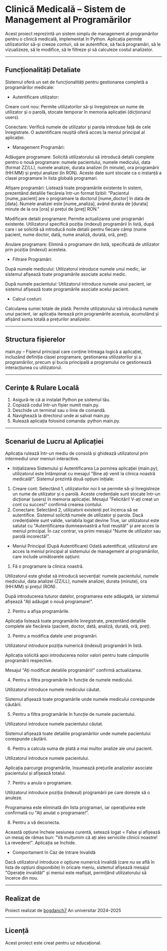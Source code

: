 # Clinică Medicală – Sistem de Management al Programărilor

Acest proiect reprezintă un sistem simplu de management al programărilor pentru o clinică medicală, implementat în Python. Aplicația permite utilizatorilor să-și creeze conturi, să se autentifice, să facă programări, să le vizualizeze, să le modifice, să le filtreze și să calculeze costul analizelor.

---

## Funcționalități Detaliate

Sistemul oferă un set de funcționalități pentru gestionarea completă a programărilor medicale:

- Autentificare utilizator:

Creare cont nou: Permite utilizatorilor să-și înregistreze un nume de utilizator și o parolă, stocate temporar în memoria aplicației (dicționarul users).

Conectare: Verifică numele de utilizator și parola introduse față de cele înregistrate. O autentificare reușită oferă acces la meniul principal al aplicației.

- Management Programări:

Adăugare programare: Solicită utilizatorului să introducă detalii complete pentru o nouă programare: numele pacientului, numele medicului, data (format ZZ/LL), numele analizei, durata analizei (în minute), ora programării (HH:MM) și prețul analizei (în RON). Aceste date sunt stocate ca o instanță a clasei programare în lista globală programari.

Afișare programări: Listează toate programările existente în sistem, prezentând detaliile fiecăreia într-un format lizibil: "Pacientul [nume_pacient] are o programare la doctorul [nume_doctor] în data de [data]. Numele analizei este [nume_analiza], având durata de [durata] minute de la ora [ora] și prețul de [preț] RON."

Modificare detalii programare: Permite actualizarea unei programări existente. Utilizatorul specifică poziția (indexul) programării în listă, după care i se solicită să introducă noile detalii pentru fiecare câmp (nume pacient, nume doctor, dată, nume analiză, durată, oră, preț).

Anulare programare: Elimină o programare din listă, specificată de utilizator prin poziția (indexul) acesteia.

- Filtrare Programări:

După numele medicului: Utilizatorul introduce numele unui medic, iar sistemul afișează toate programările asociate acelui medic.

După numele pacientului: Utilizatorul introduce numele unui pacient, iar sistemul afișează toate programările asociate acelui pacient.

- Calcul costuri:

Calcularea sumei totale de plată: Permite utilizatorului să introducă numele unui pacient, iar aplicația iterează prin programările acestuia, acumulând și afișând suma totală a prețurilor analizelor.

---

## Structura fișierelor

main.py – Fișierul principal care conține întreaga logică a aplicației, incluzând definiția clasei programare, gestionarea utilizatorilor și a programărilor, precum și bucla principală a programului ce gestionează interacțiunea cu utilizatorul.

---

## Cerințe & Rulare Locală

1. Asigură-te că ai instalat Python pe sistemul tău.
2. Copiază codul într-un fișier numit main.py.
3. Deschide un terminal sau o linie de comandă.
4. Navighează la directorul unde ai salvat main.py.
5. Rulează aplicația folosind comanda: python main.py.

---

## Scenariul de Lucru al Aplicației

Aplicația rulează într-un mediu de consolă și ghidează utilizatorul prin intermediul unor meniuri interactive.

- Inițializarea Sistemului și Autentificarea
La pornirea aplicației (main.py), utilizatorul este întâmpinat cu mesajul "Bine ați venit la clinica noastră medicală!". Sistemul prezintă două opțiuni inițiale:

1. Creare cont: Selectând 1, utilizatorilor noi li se permite să-și înregistreze un nume de utilizator și o parolă. Aceste credențiale sunt stocate într-un dicționar (users) în memoria aplicației. Mesajul "Felicitări! V-ați creat un cont cu succes!" confirmă crearea contului.
2. Conectare: Selectând 2, utilizatorii existenți pot încerca să se autentifice. Sistemul solicită numele de utilizator și parola. Dacă credențialele sunt valide, variabila logat devine True, iar utilizatorul este salutat cu "Autentificarea dumneavoastră a fost reușită!" și are acces la meniul principal. În caz contrar, va primi mesajul "Nume de utilizator sau parolă incorectă!".

- Meniul Principal (După Autentificare)
Odată autentificat, utilizatorul are acces la meniul principal al sistemului de management al programărilor, care include următoarele opțiuni:

1. Fă o programare la clinica noastră.

Utilizatorul este ghidat să introducă secvențial: numele pacientului, numele medicului, data analizei (ZZ/LL), numele analizei, durata (minute), ora (HH:MM) și prețul (RON).

După introducerea tuturor datelor, programarea este adăugată, iar sistemul afișează "Ați adăugat o nouă programare!".

2. Pentru a afișa programările.

Aplicația listează toate programările înregistrate, prezentând detaliile complete ale fiecăreia (pacient, doctor, dată, analiză, durată, oră, preț).

3. Pentru a modifica datele unei programări.

Utilizatorul introduce poziția numerică (indexul) programării în listă.

Aplicația solicită apoi introducerea noilor valori pentru toate câmpurile programării respective.

Mesajul "Ați modificat detaliile programării!" confirmă actualizarea.

4. Pentru a filtra programările în funcție de numele medicului.

Utilizatorul introduce numele medicului căutat.

Sistemul afișează toate programările unde numele medicului corespunde căutării.

5. Pentru a filtra programările în funcție de numele pacientului.

Utilizatorul introduce numele pacientului căutat.

Sistemul afișează toate detaliile programărilor unde numele pacientului corespunde căutării.

6. Pentru a calcula suma de plată a mai multor analize ale unui pacient.

Utilizatorul introduce numele pacientului.

Aplicația parcurge programările, însumează prețurile analizelor asociate pacientului și afișează totalul.

7. Pentru a anula o programare.

Utilizatorul introduce poziția (indexul) programării pe care dorește să o anuleze.

Programarea este eliminată din lista programari, iar operațiunea este confirmată cu "Ați anulat o programare!".

8. Pentru a vă deconecta.

Această opțiune încheie sesiunea curentă, setează logat = False și afișează un mesaj de rămas bun: "Vă mulțumim că ați ales serviciile clinicii noastre! La revedere!". Aplicația se închide.

- Comportament în Caz de Intrare Invalidă

Dacă utilizatorul introduce o opțiune numerică invalidă (care nu se află în lista de opțiuni disponibile) în oricare meniu, sistemul afișează mesajul "Operație invalidă!" și meniul este reafișat, permițând utilizatorului să încerce din nou.

---

## Realizat de

Proiect realizat de [bogdanch7](https://github.com/bogdanch7)
An universitar 2024–2025

---

## Licență

Acest proiect este creat pentru uz educațional.
